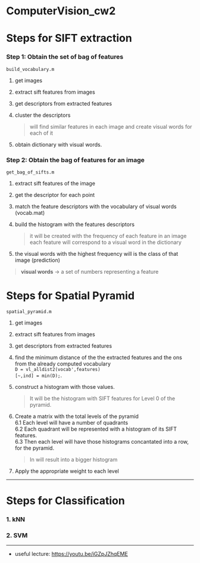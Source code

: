 # ComputerVision_cw2

# **Steps for SIFT extraction**

### Step 1: Obtain the set of bag of features 
`build_vocabulary.m`
1. get images
2. extract sift features from images
3. get descriptors from extracted features
4. cluster the descriptors
    > will find similar features in each image and create visual words for each of it
    
5. obtain dictionary with visual words.

### Step 2: Obtain the bag of features for an image
`get_bag_of_sifts.m`
1. extract sift features of the image
2. get the descriptor for each point 
3. match the feature descriptors with the vocabulary of visual words (vocab.mat)
4. build the histogram with the features descriptors
	> it will be created with the frequency of each feature in an image
	each feature will correspond to a visual word in the dictionary
	
5. the visual words with the highest frequency will is the class of that image (prediction) 

> **visual words** -> a set of numbers representing a feature 


# **Steps for Spatial Pyramid**
`spatial_pyramid.m`
1. get images
2. extract sift features from images
3. get descriptors from extracted features
4. find the minimum distance of the the extracted features and the ons from the already computed vocabulary <br /> 
	`D = vl_alldist2(vocab',features)`<br /> 
	`[~,ind] = min(D);`.
5. construct a histogram with those values.
	> It will be the histogram with SIFT features for Level 0 of the pyramid.
	
6. Create a matrix with the total levels of the pyramid <br /> 
	6.1 Each level will have a number of quadrants<br /> 
	6.2 Each  quadrant will be represented with a histogram of its SIFT features.<br /> 
	6.3 Then each level will have those histograms concantated into a row, for the pyramid.<br /> 
	>In will result into a bigger histogram
	
7. Apply the appropriate weight to each level




---
# **Steps for Classification**

### 1. kNN

### 2. SVM



---
* useful lecture: https://youtu.be/iGZpJZhqEME
